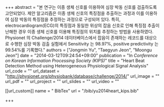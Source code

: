 +++
abstract = "본 연구는 이종 생체 신호를 이용하여 심장 박동 신호를 검출하도록 고안되었다. 제안 알고리즘은 이종 생체 신호의 특징점을 추출하는 과정과 이를 이용하여 심장 박동의 특징점을 추정하는 과정으로 구성되어 있다. 특히, electrocardiogram(ECG)의 특징점과 동일한 위상의 잡음 신호로 인해 특징점 추출이 난해한 경우 이종 생체 신호를 이용해 특징점의 위치를 추정하는 방법을 사용하였다. Physionet 의 Challenge/2014 데이터베이스에서 잡음이 존재하는 레코드를 대상으로 수행한 심장 박동 검출 실험에서 Sensitivity 는 98.97%, positive predictivity 는 99.54%를 기록했다."
authors = ["Jongmin Yu", "Taegyun Jeon", "Moongu Jeon"]
date = "2014-03-12T09:24:54+09:00"
publication = "In *Conference on Korean Information Processing Society (KIPS)*"
title = "Heart Beat Detection Method using Heterogeneous Physiological Signal Analysis"
url_code = ""
url_dataset = "http://physionet.org/physiobank/database/challenge/2014/"
url_image = ""
url_pdf = ""
url_project = ""
url_slides = ""
url_video = ""

[[url_custom]]
name = " BibTex"
url = "/bib/yu2014heart_kips.bib"



+++


